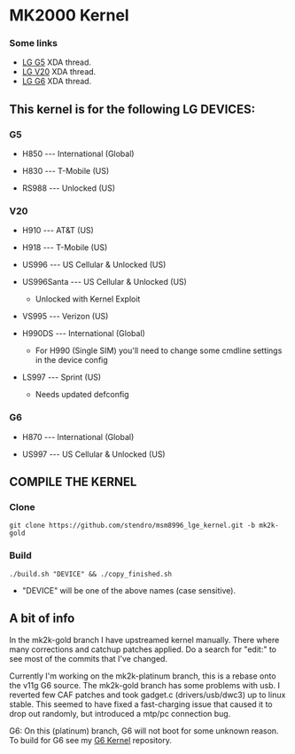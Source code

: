 MK2000 Kernel
=============

### Some links
* [LG G5] XDA thread.
* [LG V20] XDA thread.
* [LG G6] XDA thread.

This kernel is for the following LG DEVICES:
-----------------------------------------------
### G5
- H850 --- International (Global)

* H830 --- T-Mobile (US)

* RS988 --- Unlocked (US)

### V20
- H910 --- AT&T (US)

* H918 --- T-Mobile (US)

* US996 --- US Cellular & Unlocked (US)

* US996Santa --- US Cellular & Unlocked (US)
  * Unlocked with Kernel Exploit

* VS995 --- Verizon (US)

* H990DS --- International (Global)
  * For H990 (Single SIM) you'll need to change some cmdline settings in the device config

* LS997 --- Sprint (US)
  * Needs updated defconfig

### G6
- H870 --- International (Global)

* US997 --- US Cellular & Unlocked (US)

## COMPILE THE KERNEL

### Clone
	git clone https://github.com/stendro/msm8996_lge_kernel.git -b mk2k-gold

### Build
	./build.sh "DEVICE" && ./copy_finished.sh

* "DEVICE" will be one of the above names (case sensitive).

## A bit of info

In the mk2k-gold branch I have upstreamed kernel manually.
There where many corrections and catchup patches applied. Do a search for "edit:" to see most of the commits that I've changed.

Currently I'm working on the mk2k-platinum branch, this is a rebase onto the v11g G6 source.
The mk2k-gold branch has some problems with usb. I reverted few CAF patches and took gadget.c (drivers/usb/dwc3) up to linux stable.
This seemed to have fixed a fast-charging issue that caused it to drop out randomly, but introduced a mtp/pc connection bug.

G6: On this (platinum) branch, G6 will not boot for some unknown reason. To build for G6 see my [G6 Kernel] repository.

[LG G5]: <https://forum.xda-developers.com/lg-g5/development/h850-mk2000-kernel-t3707822>
[LG V20]: <https://forum.xda-developers.com/v20/development/h918-h910-us996-ucl-mk2000-kernel-t3708330>
[LG G6]: <https://forum.xda-developers.com/lg-g6/development/us997-h870-mk2000-kernel-t3739494>
[G6 Kernel]: <https://github.com/stendro/lge_g6_kernel/tree/mk2k-g6>
